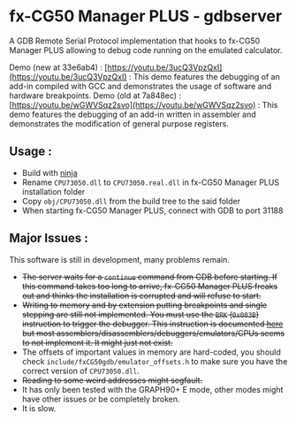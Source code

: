 # fx-CG50 Manager PLUS - gdbserver

A GDB Remote Serial Protocol implementation that hooks to fx-CG50 Manager PLUS allowing to debug code running on the emulated calculator.

Demo (new at 33e6ab4) : [https://youtu.be/3ucQ3VpzQxI](https://youtu.be/3ucQ3VpzQxI) : This demo features the debugging of an add-in compiled with GCC and demonstrates the usage of software and hardware breakpoints.
Demo (old at 7a848ec) : [https://youtu.be/wGWVSqz2svo](https://youtu.be/wGWVSqz2svo) : This demo features the debugging of an add-in written in assembler and demonstrates the modification of general purpose registers.

## Usage :
* Build with [ninja](https://ninja-build.org/)
* Rename `CPU73050.dll` to `CPU73050.real.dll` in fx-CG50 Manager PLUS installation folder
* Copy `obj/CPU73050.dll` from the build tree to the said folder
* When starting fx-CG50 Manager PLUS, connect with GDB to port 31188

## Major Issues :
This software is still in development, many problems remain.
* ~~The server waits for a `continue` command from GDB before starting. If this command takes too long to arrive, fx-CG50 Manager PLUS freaks out and thinks the installation is corrupted and will refuse to start.~~
* ~~Writing to memory and by extension putting breakpoints and single stepping are still not implemented. You must use the `BRK` (`0x003B`) instruction to trigger the debugger. This instruction is documented [here](https://www.st.com/resource/en/user_manual/cd00147165-sh-4-32-bit-cpu-core-architecture-stmicroelectronics.pdf) but most assemblers/disassemblers/debuggers/emulators/CPUs seems to not implement it. It might just not exist.~~
* The offsets of important values in memory are hard-coded, you should check `include/fxCG50gdb/emulator_offsets.h` to make sure you have the correct version of `CPU73050.dll`.
* ~~Reading to some weird addresses might segfault.~~
* It has only been tested with the GRAPH90+ E mode, other modes might have other issues or be completely broken.
* It is slow.
